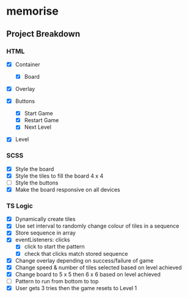 # memorise

## Project Breakdown

### HTML

- [x] Container

  - [x] Board

- [x] Overlay

- [x] Buttons

  - [x] Start Game
  - [x] Restart Game
  - [x] Next Level

- [x] Level

### SCSS

- [x] Style the board
- [x] Style the tiles to fill the board 4 x 4
- [ ] Style the buttons
- [x] Make the board responsive on all devices

### TS Logic

- [x] Dynamically create tiles
- [x] Use set interval to randomly change colour of tiles in a sequence
- [x] Store sequence in array
- [x] eventListeners: clicks
  - [x] click to start the pattern
  - [x] check that clicks match stored sequence
- [x] Change overlay depending on success/failure of game
- [x] Change speed & number of tiles selected based on level achieved
- [x] Change board to 5 x 5 then 6 x 6 based on level achieved
- [ ] Pattern to run from bottom to top
- [x] User gets 3 tries then the game resets to Level 1
